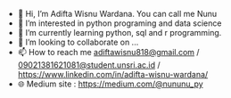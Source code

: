 - 👋 Hi, I’m Adifta Wisnu Wardana. You can call me Nunu
- 👀 I’m interested in python programing and data science
- 🌱 I’m currently learning python, sql and r programming.
- 💞️ I’m looking to collaborate on ...
- 📫 How to reach me adiftawisnu818@gmail.com / 09021381621081@student.unsri.ac.id / https://www.linkedin.com/in/adifta-wisnu-wardana/
- 🌐 Medium site : https://medium.com/@nununu_py


